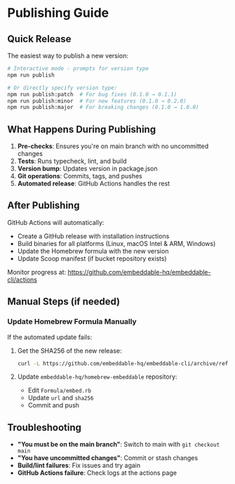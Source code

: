 # Publishing Guide

## Quick Release

The easiest way to publish a new version:

```bash
# Interactive mode - prompts for version type
npm run publish

# Or directly specify version type:
npm run publish:patch  # For bug fixes (0.1.0 → 0.1.1)
npm run publish:minor  # For new features (0.1.0 → 0.2.0)
npm run publish:major  # For breaking changes (0.1.0 → 1.0.0)
```

## What Happens During Publishing

1. **Pre-checks**: Ensures you're on main branch with no uncommitted changes
2. **Tests**: Runs typecheck, lint, and build
3. **Version bump**: Updates version in package.json
4. **Git operations**: Commits, tags, and pushes
5. **Automated release**: GitHub Actions handles the rest

## After Publishing

GitHub Actions will automatically:
- Create a GitHub release with installation instructions
- Build binaries for all platforms (Linux, macOS Intel & ARM, Windows)
- Update the Homebrew formula with the new version
- Update Scoop manifest (if bucket repository exists)

Monitor progress at: https://github.com/embeddable-hq/embeddable-cli/actions

## Manual Steps (if needed)

### Update Homebrew Formula Manually

If the automated update fails:

1. Get the SHA256 of the new release:
   ```bash
   curl -L https://github.com/embeddable-hq/embeddable-cli/archive/refs/tags/v0.1.0.tar.gz | shasum -a 256
   ```

2. Update `embeddable-hq/homebrew-embeddable` repository:
   - Edit `Formula/embed.rb`
   - Update `url` and `sha256`
   - Commit and push


## Troubleshooting

- **"You must be on the main branch"**: Switch to main with `git checkout main`
- **"You have uncommitted changes"**: Commit or stash changes
- **Build/lint failures**: Fix issues and try again
- **GitHub Actions failure**: Check logs at the actions page